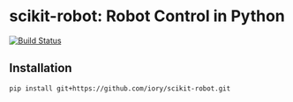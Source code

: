 # scikit-robot: Robot Control in Python

[![Build Status](https://travis-ci.com/iory/scikit-robot.svg?token=zM5rExyvuRoJThsnqHAF&branch=master)](https://travis-ci.com/iory/scikit-robot)

## Installation

```bash
pip install git+https://github.com/iory/scikit-robot.git
```
